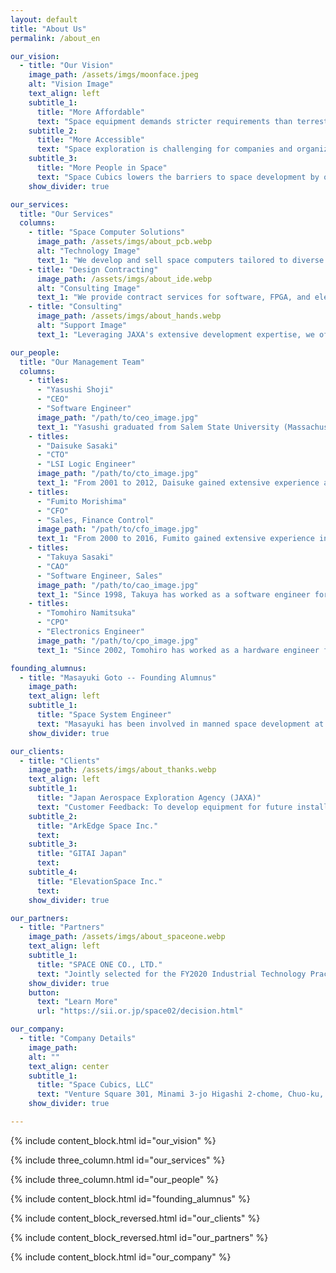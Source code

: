 ```yaml
---
layout: default
title: "About Us"
permalink: /about_en

our_vision:
  - title: "Our Vision"
    image_path: /assets/imgs/moonface.jpeg
    alt: "Vision Image"
    text_align: left
    subtitle_1:
      title: "More Affordable"
      text: "Space equipment demands stricter requirements than terrestrial equipment, including rigorous safety and reliability verification in addition to performance standards, resulting in significantly higher development costs. Space Cubics, a JAXA venture, bridges expertise between consumer computer designers with proven success in space applications and JAXA engineers, who bring extensive design verification experience gained from space development projects. By combining these strengths, we deliver high-quality space computers at affordable prices, significantly reducing the overall cost of space equipment development."
    subtitle_2:
      title: "More Accessible"
      text: "Space exploration is challenging for companies and organizations with no prior experience, even if they possess excellent technology. Many interested parties are unsure where to begin, often causing projects to collapse during the planning phase. Space Cubics offers comprehensive support to make space exploration accessible, enabling companies and organizations to confidently embark on their journey into space."
    subtitle_3:
      title: "More People in Space"
      text: "Space Cubics lowers the barriers to space development by offering affordable space equipment and comprehensive support, fostering growth in the private space industry across Japan and Asia. The company was founded with the vision of encouraging widespread participation in space exploration by companies, organizations, and even individuals. This increased involvement will significantly expand the demand for space-related activities, paving the way for the creation and growth of new industries. Our ultimate vision is a future where hotels are built on the moon, and space travel is accessible to everyone."
    show_divider: true

our_services:
  title: "Our Services"
  columns:
    - title: "Space Computer Solutions"
      image_path: /assets/imgs/about_pcb.webp
      alt: "Technology Image"
      text_1: "We develop and sell space computers tailored to diverse needs, featuring innovative radiation countermeasure technology built on spacecraft design expertise honed at JAXA."
    - title: "Design Contracting"
      image_path: /assets/imgs/about_ide.webp
      alt: "Consulting Image"
      text_1: "We provide contract services for software, FPGA, and electrical design, offering support for a wide range of programming languages and customized design solutions tailored to user needs."
    - title: "Consulting"
      image_path: /assets/imgs/about_hands.webp
      alt: "Support Image"
      text_1: "Leveraging JAXA's extensive development expertise, we offer comprehensive support for space equipment development, covering everything from design and development to launch procedures."

our_people:
  title: "Our Management Team"
  columns:
    - titles:
      - "Yasushi Shoji"
      - "CEO"
      - "Software Engineer"
      image_path: "/path/to/ceo_image.jpg"
      text_1: "Yasushi graduated from Salem State University (Massachusetts, USA), in 2000, and has been involved in embedded CPU board development since 2002. Drawing on his extensive knowledge and experience, he led the overall software development for the space drone Int-Ball in 2016."
    - titles: 
      - "Daisuke Sasaki"
      - "CTO"
      - "LSI Logic Engineer"
      image_path: "/path/to/cto_image.jpg"
      text_1: "From 2001 to 2012, Daisuke gained extensive experience across various design processes in LSI development at a domestic semiconductor company. Since 2013, he has worked on developing embedded CPU boards featuring LSIs he personally designed, building expertise that spans both hardware and software domains."
    - titles: 
      - "Fumito Morishima"
      - "CFO"
      - "Sales, Finance Control"
      image_path: "/path/to/cfo_image.jpg"
      text_1: "From 2000 to 2016, Fumito gained extensive experience in development, sales, marketing, and management at an embedded CPU board manufacturer, acquiring a diverse set of business skills. The company also expanded into Southeast Asia, establishing strong connections across the region."
    - titles: 
      - "Takuya Sasaki"
      - "CAO"
      - "Software Engineer, Sales"
      image_path: "/path/to/cao_image.jpg"
      text_1: "Since 1998, Takuya has worked as a software engineer for a domestic electronics manufacturer, focusing primarily on developing network management systems for government offices. Since 2013, he has supported the development and mass production of numerous customer projects as an FAE for embedded CPU board manufacturers."
    - titles: 
      - "Tomohiro Namitsuka"
      - "CPO"
      - "Electronics Engineer"
      image_path: "/path/to/cpo_image.jpg"
      text_1: "Since 2002, Tomohiro has worked as a hardware engineer for an embedded CPU board manufacturer, overseeing the development of numerous boards. Drawing on extensive expertise in circuit design and mass production for industrial products that require environmental resistance and reliability, he aims to deliver cost-effective and safe spacecraft solutions"

founding_alumnus:
  - title: "Masayuki Goto -- Founding Alumnus"
    image_path: 
    text_align: left
    subtitle_1: 
      title: "Space System Engineer"
      text: "Masayuki has been involved in manned space development at JAXA since 2002, leading numerous equipment development projects for the International Space Station. With extensive experience in development, launch, and operations across various fields, he is committed to advancing space development through both JAXA and the private sector."
    show_divider: true

our_clients:
  - title: "Clients"
    image_path: /assets/imgs/about_thanks.webp
    text_align: left
    subtitle_1:
      title: "Japan Aerospace Exploration Agency (JAXA)"
      text: "Customer Feedback: To develop equipment for future installation on the ISS, we requested the creation of RTOS-based control software for an ultra-compact control board, as well as the implementation of a communication interface with the ground via the ISS."
    subtitle_2:
      title: "ArkEdge Space Inc."
      text: 
    subtitle_3:
      title: "GITAI Japan"
      text: 
    subtitle_4:
      title: "ElevationSpace Inc."
      text: 
    show_divider: true

our_partners:
  - title: "Partners"
    image_path: /assets/imgs/about_spaceone.webp
    text_align: left
    subtitle_1:
      title: "SPACE ONE CO., LTD."
      text: "Jointly selected for the FY2020 Industrial Technology Practical Development Project Subsidy by the Ministry of Economy, Trade and Industry. To establish a micro space utilization platform, we aim to demonstrate the launch of a microsatellite using Space One's small rocket 'KAIROS' and conduct a space demonstration of a satellite equipped with Space Cubics' space computer."
    show_divider: true
    button:
      text: "Learn More"
      url: "https://sii.or.jp/space02/decision.html"

our_company:
  - title: "Company Details"
    image_path: 
    alt: ""
    text_align: center
    subtitle_1:
      title: "Space Cubics, LLC"
      text: "Venture Square 301, Minami 3-jo Higashi 2-chome, Chuo-ku, Sapporo, Hokkaido, Japan 〒060-0053 Phone: 050-7112-6213"
    show_divider: true

---
```


{% include content_block.html id="our_vision" %}

{% include three_column.html id="our_services" %}

{% include three_column.html id="our_people" %}

{% include content_block.html id="founding_alumnus" %}

{% include content_block_reversed.html id="our_clients" %}

{% include content_block_reversed.html id="our_partners" %}

{% include content_block.html id="our_company" %}